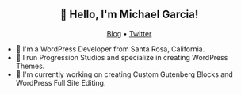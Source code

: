 <h2 align="center">👋 Hello, I'm Michael Garcia!</h2>
<p align="center">
  <a href="https://progressionstudios.com/">Blog</a> •
  <a href="https://twitter.com/progression_S">Twitter</a>
</p>

* 🌲 I'm a WordPress Developer from Santa Rosa, California.
* 🏃 I run Progression Studios and specialize in creating WordPress Themes.
* 🔧 I'm currently working on creating Custom Gutenberg Blocks and WordPress Full Site Editing.

<!--
**ProgressionStudios/ProgressionStudios** is a ✨ _special_ ✨ repository because its `README.md` (this file) appears on your GitHub profile.

Here are some ideas to get you started:

- 🔭 I’m currently working on ...
- 🌱 I’m currently learning ...
- 👯 I’m looking to collaborate on ...
- 🤔 I’m looking for help with ...
- 💬 Ask me about ...
- 📫 How to reach me: ...
- 😄 Pronouns: ...
- ⚡ Fun fact: ...
-->
